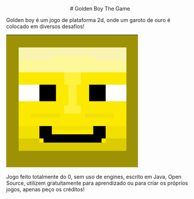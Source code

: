 <p align="center">
# Golden Boy The Game

Golden boy é um jogo de plataforma 2d, onde um garoto de ouro é colocado em diversos desafios!


  <img src="https://github.com/kauaquino/Golden-Boy-The-Game/blob/main/res/icon.png?raw=true" />



Jogo feito totalmente do 0, sem uso de engines, escrito em Java, Open Source, utilizem gratuitamente para aprendizado ou para criar os próprios jogos, apenas peço os créditos!
</p>
